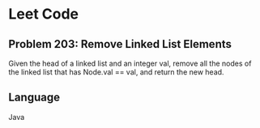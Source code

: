 # Leet Code
## Problem 203: Remove Linked List Elements

Given the head of a linked list and an integer val, remove all the nodes of the linked list that has Node.val == val, and return the new head.

## Language
Java
